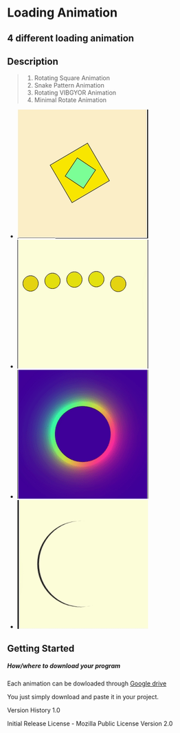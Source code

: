 # Loading Animation
## 4 different loading animation

## Description
> 1. Rotating Square Animation
> 2. Snake Pattern Animation
> 3. Rotating VIBGYOR Animation
> 4. Minimal Rotate Animation

- ![](gif/ani1.gif)
- ![](gif/ani2.gif)
- ![](gif/ani3.gif)
- ![](gif/ani4.gif)
## Getting Started

##### How/where to download your program
Each animation can be dowloaded through [Google drive](https://drive.google.com/drive/folders/10f-H0WbHNsbBnDCycAxjMXLmBNkicWFt?usp=sharing)

You just simply download and paste it in your project.

Version History
1.0

Initial Release
License - Mozilla Public License Version 2.0
